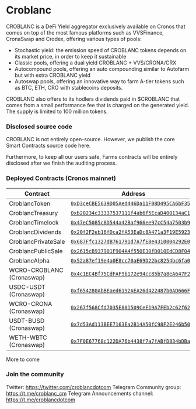 # Croblanc

CROBLANC is a DeFi Yield aggregator exclusively available on Cronos that comes on top of the most famous platforms such as VVSFinance, CronaSwap and Crodex, offering various types of pools:

- Stochastic yield: the emission speed of CROBLANC tokens depends on its market price, in order to keep it sustainable
- Classic pools, offering a dual yield CROBLANC + VVS/CRONA/CRX
- Autocompound pools, offering an auto compounding similar to Autofarm but with extra CROBLANC yield
- Autoswap pools, offering an innovative way to farm A-tier tokens such as BTC, ETH, CRO with stablecoins deposits.

CROBLANC also offers to its hodlers dividends paid in $CROBLANC that comes from a small performance fee that is charged on the generated yield. The supply is limited to 100 million tokens.

### Disclosed source code

CROBLANC is not entirely open-source. However, we publish the core Smart Contracts source code here.

Furthermore, to keep all our users safe, Farms contracts will be entirely disclosed after we finish the auditing process.

### Deployed Contracts (Cronos mainnet)

| Contract | Address |
| ----------- | ----------- |
| CroblancToken | [`0xD3ceCBE5639D05Aed446Da11F08D495CA6bF359F`](https://cronos.crypto.org/explorer/address/0xD3ceCBE5639D05Aed446Da11F08D495CA6bF359F) |
| CroblancTreasury | [`0xb20234c33337537111f4ab6f5EcaD400134aC143`](https://cronos.crypto.org/explorer/address/0xb20234c33337537111f4ab6f5EcaD400134aC143) |
| CroblancTimelock | [`0x47eC5085c8D544a42Baf966ee97cC54a7503b996`](https://cronos.crypto.org/explorer/address/0x47eC5085c8D544a42Baf966ee97cC54a7503b996) |
| CroblancDividends | [`0x20f2F2eb16fDca2fA53EaDc8A471a3F19E5923CA`](https://cronos.crypto.org/explorer/address/0x20f2F2eb16fDca2fA53EaDc8A471a3F19E5923CA) |
| CroblancPrivateSale | [`0x687Ffc1327dB761791d7A7fE8e4310004292E0a1`](https://cronos.crypto.org/explorer/address/0x687Ffc1327dB761791d7A7fE8e4310004292E0a1) |
| CroblancPublicSale | [`0x2615cB937901F904A4f550E30fD010EdCD8F0420`](https://cronos.crypto.org/explorer/address/0x2615cB937901F904A4f550E30fD010EdCD8F0420) |
| CroblancAlpha | [`0x52a87ef19e4a0E8cc70aE69D22bc8254bc6fa0F9`](https://cronos.crypto.org/explorer/address/0x52a87ef19e4a0E8cc70aE69D22bc8254bc6fa0F9) |
| WCRO-CROBLANC (Cronaswap) | [`0x4c1EC4Bf75CdFAF9b172e94cc85b7a8eA647F267`](https://cronos.crypto.org/explorer/address/0x4c1EC4Bf75CdFAF9b172e94cc85b7a8eA647F267) |
| USDC-USDT (Cronaswap) | [`0xf654280AbBEaed6192AEA26d422487b0AD666Fce`](https://cronos.crypto.org/explorer/address/0xf654280AbBEaed6192AEA26d422487b0AD666Fce) |
| WCRO-CRONA (Cronaswap) | [`0x267f568Cfd7035E801509CeE19A7FEb2c62f62f3`](https://cronos.crypto.org/explorer/address/0x267f568Cfd7035E801509CeE19A7FEb2c62f62f3) |
| USDT-BUSD (Cronaswap) | [`0x7d53Ad113BEE7163Ea2B14A50fC98F2E246b5079`](https://cronos.crypto.org/explorer/address/0x7d53Ad113BEE7163Ea2B14A50fC98F2E246b5079) |
| WETH-WBTC (Cronaswap) | [`0x7F0E67768c122DA76b4438f7a7fABfD834bDBa2C`](https://cronos.crypto.org/explorer/address/0x7F0E67768c122DA76b4438f7a7fABfD834bDBa2C) |

More to come

### Join the community

Twitter: https://twitter.com/croblancdotcom
Telegram Community group: https://t.me/croblanc_cm
Telegram Announcements channel: https://t.me/croblancdotcom
